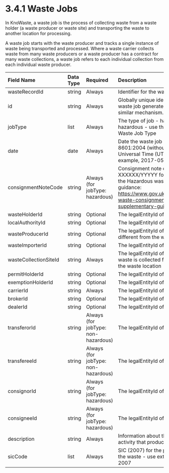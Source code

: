 3.4.1 Waste Jobs
=
In KnoWaste, a waste job is the process of collecting waste from a waste holder (a waste producer or waste site) and transporting the waste to another location for processing. 

A waste job starts with the waste producer and tracks a single instance of waste being transported and processed. Where a waste carrier collects waste from many waste producers or a waste producer has a contract for many waste collections, a waste job refers to each individual collection from each individual waste producer.

|Field Name|Data Type|Required|Description|
|:-|:-|:-|:-|
|wasteRecordId|string|Always|Identifier for the waste record|
|id|string|Always|Globally unique identifier for tracking a waste job generated using UUID or a similar mechanism.|
|jobType|list|Always|The type of job - hazardous or non-hazardous - use the internal code list: Waste Job Type|
|date|date|Always|Date the waste job was raised using ISO 8601:2004 (without Coordinated Universal Time (UTC) offset). For example, 2017-05-16 is 16 May 2017.|
|consignmentNoteCode|string|Always (for jobType: hazardous)|Consignment note code in XXXXXX/YYYYY format as described in the Hazardous waste: consignment note guidance: https://www.gov.uk/guidance/hazardous-waste-consignment-note-supplementary-guidance|
|wasteHolderId|string|Optional|The legalEntityId of the waste holder|
|localAuthorityId|string|Optional|The legalEntityId of the local authority|
|wasteProducerId|string|Optional|The legalEntityId of the waste producer if different from the waste holder|
|wasteImporterId|string|Optional|The legalEntityId of the waste importer|
|wasteCollectionSiteId|string|Always|The legalEntityId of the site where the waste is collected from - address must be the waste location|
|permitHolderId|string|Optional|The legalEntityId of the permit holder|
|exemptionHolderId|string|Optional|The legalEntityId of the exemption holder|
|carrierId|string|Always|The legalEntityId of the waste carrier|
|brokerId|string|Optional|The legalEntityId of the broker|
|dealerId|string|Optional|The legalEntityId of the dealer|
|transferorId|string|Always (for jobType: non-hazardous)|The legalEntityId of the transferor|
|transfereeId|string|Always (for jobType: non-hazardous)|The legalEntityId of the transferee|
|consignorId|string|Always (for jobType: hazardous)|The legalEntityId of the consignor|
|consigneeId|string|Always (for jobType: hazardous)|The legalEntityId of the consignee|
|description|string|Always|Information about the waste and the activity that produced it|
|sicCode|list|Always|SIC (2007) for the process giving rise to the waste - use external code list: UK SIC 2007|
